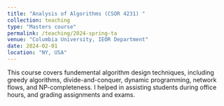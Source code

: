 ```yaml
---
title: "Analysis of Algorithms (CSOR 4231) "
collection: teaching
type: "Masters course"
permalink: /teaching/2024-spring-ta
venue: "Columbia University, IEOR Department"
date: 2024-02-01
location: "NY, USA"
---
```


This course covers fundemental algorithm design techniques, including greedy algorithms, divide-and-conquer, dynamic programming, network flows, and NP-completeness. 
I helped in assisting students during office hours, and grading assignments and exams.

